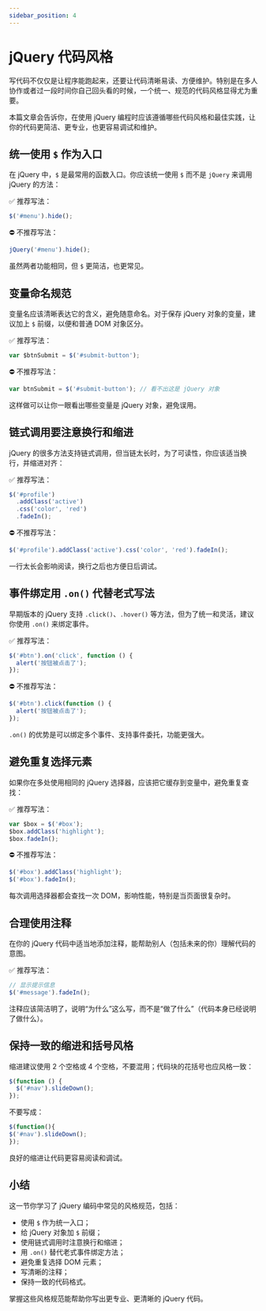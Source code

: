 ```yaml
---
sidebar_position: 4
---
```


# jQuery 代码风格

写代码不仅仅是让程序能跑起来，还要让代码清晰易读、方便维护。特别是在多人协作或者过一段时间你自己回头看的时候，一个统一、规范的代码风格显得尤为重要。

本篇文章会告诉你，在使用 jQuery 编程时应该遵循哪些代码风格和最佳实践，让你的代码更简洁、更专业，也更容易调试和维护。



## 统一使用 `$` 作为入口

在 jQuery 中，`$` 是最常用的函数入口。你应该统一使用 `$` 而不是 `jQuery` 来调用 jQuery 的方法：

✅ 推荐写法：

```javascript
$('#menu').hide();
```

⛔ 不推荐写法：

```javascript
jQuery('#menu').hide();
```

虽然两者功能相同，但 `$` 更简洁，也更常见。



## 变量命名规范

变量名应该清晰表达它的含义，避免随意命名。对于保存 jQuery 对象的变量，建议加上 `$` 前缀，以便和普通 DOM 对象区分。

✅ 推荐写法：

```javascript
var $btnSubmit = $('#submit-button');
```

⛔ 不推荐写法：

```javascript
var btnSubmit = $('#submit-button'); // 看不出这是 jQuery 对象
```

这样做可以让你一眼看出哪些变量是 jQuery 对象，避免误用。



## 链式调用要注意换行和缩进

jQuery 的很多方法支持链式调用，但当链太长时，为了可读性，你应该适当换行，并缩进对齐：

✅ 推荐写法：

```javascript
$('#profile')
  .addClass('active')
  .css('color', 'red')
  .fadeIn();
```

⛔ 不推荐写法：

```javascript
$('#profile').addClass('active').css('color', 'red').fadeIn();
```

一行太长会影响阅读，换行之后也方便日后调试。



## 事件绑定用 `.on()` 代替老式写法

早期版本的 jQuery 支持 `.click()`、`.hover()` 等方法，但为了统一和灵活，建议你使用 `.on()` 来绑定事件。

✅ 推荐写法：

```javascript
$('#btn').on('click', function () {
  alert('按钮被点击了');
});
```

⛔ 不推荐写法：

```javascript
$('#btn').click(function () {
  alert('按钮被点击了');
});
```

`.on()` 的优势是可以绑定多个事件、支持事件委托，功能更强大。



## 避免重复选择元素

如果你在多处使用相同的 jQuery 选择器，应该把它缓存到变量中，避免重复查找：

✅ 推荐写法：

```javascript
var $box = $('#box');
$box.addClass('highlight');
$box.fadeIn();
```

⛔ 不推荐写法：

```javascript
$('#box').addClass('highlight');
$('#box').fadeIn();
```

每次调用选择器都会查找一次 DOM，影响性能，特别是当页面很复杂时。



## 合理使用注释

在你的 jQuery 代码中适当地添加注释，能帮助别人（包括未来的你）理解代码的意图。

✅ 推荐写法：

```javascript
// 显示提示信息
$('#message').fadeIn();
```

注释应该简洁明了，说明“为什么”这么写，而不是“做了什么”（代码本身已经说明了做什么）。



## 保持一致的缩进和括号风格

缩进建议使用 2 个空格或 4 个空格，不要混用；代码块的花括号也应风格一致：

```javascript
$(function () {
  $('#nav').slideDown();
});
```

不要写成：

```javascript
$(function(){
$('#nav').slideDown();
});
```

良好的缩进让代码更容易阅读和调试。



## 小结

这一节你学习了 jQuery 编码中常见的风格规范，包括：

- 使用 `$` 作为统一入口；
- 给 jQuery 对象加 `$` 前缀；
- 使用链式调用时注意换行和缩进；
- 用 `.on()` 替代老式事件绑定方法；
- 避免重复选择 DOM 元素；
- 写清晰的注释；
- 保持一致的代码格式。

掌握这些风格规范能帮助你写出更专业、更清晰的 jQuery 代码。
